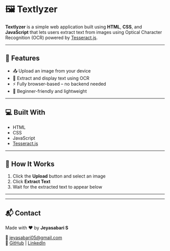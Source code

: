<h1>🖼️ Textlyzer</h1>

<p><strong>Textlyzer</strong> is a simple web application built using <strong>HTML</strong>, <strong>CSS</strong>, and <strong>JavaScript</strong> that lets users extract text from images using Optical Character Recognition (OCR) powered by <a href="https://github.com/naptha/tesseract.js" target="_blank">Tesseract.js</a>.</p>

<hr>

<h2>🚀 Features</h2>
<ul>
  <li>📤 Upload an image from your device</li>
  <li>🧠 Extract and display text using OCR</li>
  <li>⚡ Fully browser-based – no backend needed</li>
  <li>🎯 Beginner-friendly and lightweight</li>
</ul>

<hr>

<h2>💻 Built With</h2>
<ul>
  <li>HTML</li>
  <li>CSS</li>
  <li>JavaScript</li>
  <li><a href="https://github.com/naptha/tesseract.js" target="_blank">Tesseract.js</a></li>
</ul>

<hr>

<h2>📸 How It Works</h2>
<ol>
  <li>Click the <strong>Upload</strong> button and select an image</li>
  <li>Click <strong>Extract Text</strong></li>
  <li>Wait for the extracted text to appear below</li>
</ol>

<hr>

<hr>

<h2>📬 Contact</h2>
<p>Made with ❤️ by <strong>Jeyasabari S</strong></p>
<p>
  📧 <a href="mailto:jeyasabari05@gmail.com">jeyasabari05@gmail.com</a><br>
  🔗 <a href="https://github.com/Jeyasabari05" target="_blank">GitHub</a> |
  <a href="https://www.linkedin.com/in/jeyasabari05" target="_blank">LinkedIn</a>
</p>
